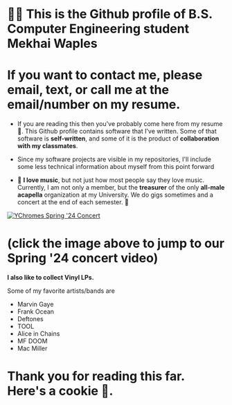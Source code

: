# 👨‍💻 This is the Github profile of **B.S. Computer Engineering** student **Mekhai Waples**
# If you want to contact me, please **email**, **text**, or **call** me at the **email/number** on my **resume**.

- If you are reading this then you've probably come here from my resume 📃.
This Github profile contains software that I've written.
Some of that software is **self-written**, and some of it is the product of **collaboration with my classmates**.

- Since my software projects are visible in my repositories, I'll include some less technical information about myself
from this point forward

- 🎤 **I love music**, but not just how most people say they love music. 
Currently, I am not only a member, but the **treasurer** of the only **all-male acapella** organization at my University. 
We do gigs sometimes and a concert at the end of each semester. 🎤

[![YChromes Spring '24 Concert](https://yt3.googleusercontent.com/OWgg3rGyXpifoFYWVzFRoM1rWL8ZG5AjtfH24N0paAMhjUGY9D_YU0eEqSyzlJSBAQWWnqlJfg=s160-c-k-c0x00ffffff-no-rj)](https://youtu.be/btGeu06siLs)

# (click the image above to jump to our Spring '24 concert video)



**I also like to collect Vinyl LPs.** 

Some of my favorite artists/bands are
- Marvin Gaye
- Frank Ocean
- Deftones
- TOOL
- Alice in Chains
- MF DOOM
- Mac Miller



# Thank you for reading this far. Here's a cookie 🍪.

<!---
saynomayo/saynomayo is a ✨ special ✨ repository because its `README.md` (this file) appears on your GitHub profile.
You can click the Preview link to take a look at your changes.
--->
